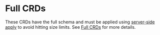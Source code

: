 # Full CRDs

These CRDs have the full schema and must be applied using [server-side apply](https://kubernetes.io/docs/reference/using-api/server-side-apply/) to avoid hitting size limits.
See [Full CRDs](https://argo-workflows.readthedocs.io/en/latest/installation/#full-crds) for more details.
